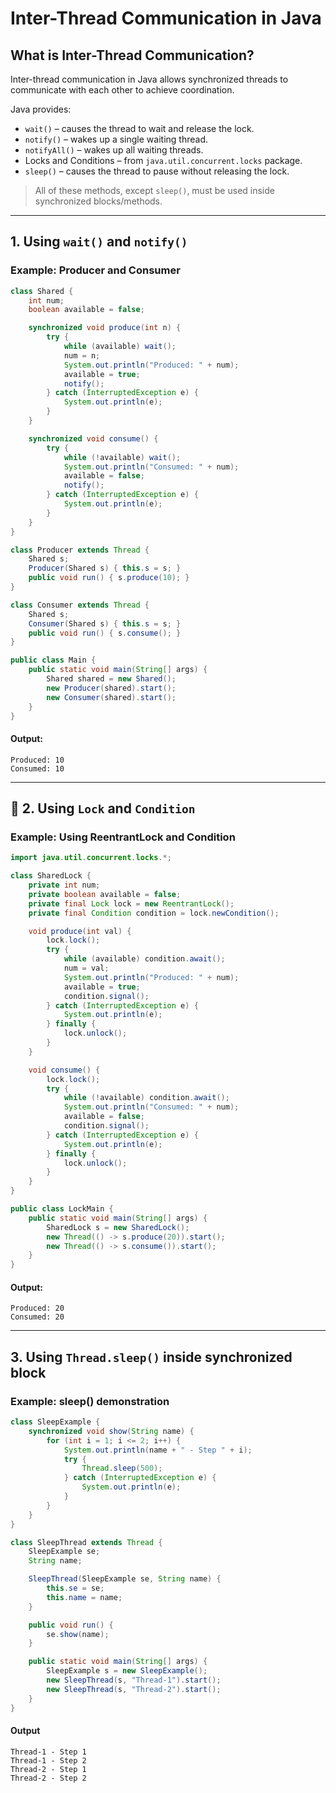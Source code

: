 

#  Inter-Thread Communication in Java 

##  What is Inter-Thread Communication?
Inter-thread communication in Java allows synchronized threads to communicate with each other to achieve coordination.

Java provides:
- `wait()` – causes the thread to wait and release the lock.
- `notify()` – wakes up a single waiting thread.
- `notifyAll()` – wakes up all waiting threads.
- Locks and Conditions – from `java.util.concurrent.locks` package.
- `sleep()` – causes the thread to pause without releasing the lock.

> All of these methods, except `sleep()`, must be used inside synchronized blocks/methods.

---

##  1. Using `wait()` and `notify()`

###  Example: Producer and Consumer
```java
class Shared {
    int num;
    boolean available = false;

    synchronized void produce(int n) {
        try {
            while (available) wait();
            num = n;
            System.out.println("Produced: " + num);
            available = true;
            notify();
        } catch (InterruptedException e) {
            System.out.println(e);
        }
    }

    synchronized void consume() {
        try {
            while (!available) wait();
            System.out.println("Consumed: " + num);
            available = false;
            notify();
        } catch (InterruptedException e) {
            System.out.println(e);
        }
    }
}

class Producer extends Thread {
    Shared s;
    Producer(Shared s) { this.s = s; }
    public void run() { s.produce(10); }
}

class Consumer extends Thread {
    Shared s;
    Consumer(Shared s) { this.s = s; }
    public void run() { s.consume(); }
}

public class Main {
    public static void main(String[] args) {
        Shared shared = new Shared();
        new Producer(shared).start();
        new Consumer(shared).start();
    }
}
````

####  Output:

```
Produced: 10
Consumed: 10
```

---

## 🔸 2. Using `Lock` and `Condition`

###  Example: Using ReentrantLock and Condition

```java
import java.util.concurrent.locks.*;

class SharedLock {
    private int num;
    private boolean available = false;
    private final Lock lock = new ReentrantLock();
    private final Condition condition = lock.newCondition();

    void produce(int val) {
        lock.lock();
        try {
            while (available) condition.await();
            num = val;
            System.out.println("Produced: " + num);
            available = true;
            condition.signal();
        } catch (InterruptedException e) {
            System.out.println(e);
        } finally {
            lock.unlock();
        }
    }

    void consume() {
        lock.lock();
        try {
            while (!available) condition.await();
            System.out.println("Consumed: " + num);
            available = false;
            condition.signal();
        } catch (InterruptedException e) {
            System.out.println(e);
        } finally {
            lock.unlock();
        }
    }
}

public class LockMain {
    public static void main(String[] args) {
        SharedLock s = new SharedLock();
        new Thread(() -> s.produce(20)).start();
        new Thread(() -> s.consume()).start();
    }
}
```

####  Output:

```
Produced: 20
Consumed: 20
```

---

##  3. Using `Thread.sleep()` inside synchronized block

###  Example: sleep() demonstration

```java
class SleepExample {
    synchronized void show(String name) {
        for (int i = 1; i <= 2; i++) {
            System.out.println(name + " - Step " + i);
            try {
                Thread.sleep(500);
            } catch (InterruptedException e) {
                System.out.println(e);
            }
        }
    }
}

class SleepThread extends Thread {
    SleepExample se;
    String name;

    SleepThread(SleepExample se, String name) {
        this.se = se;
        this.name = name;
    }

    public void run() {
        se.show(name);
    }

    public static void main(String[] args) {
        SleepExample s = new SleepExample();
        new SleepThread(s, "Thread-1").start();
        new SleepThread(s, "Thread-2").start();
    }
}
```

####  Output 

```
Thread-1 - Step 1
Thread-1 - Step 2
Thread-2 - Step 1
Thread-2 - Step 2
```


```

